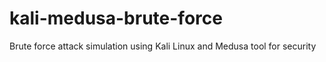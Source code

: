 # kali-medusa-brute-force
Brute force attack simulation using Kali Linux and Medusa tool for security
